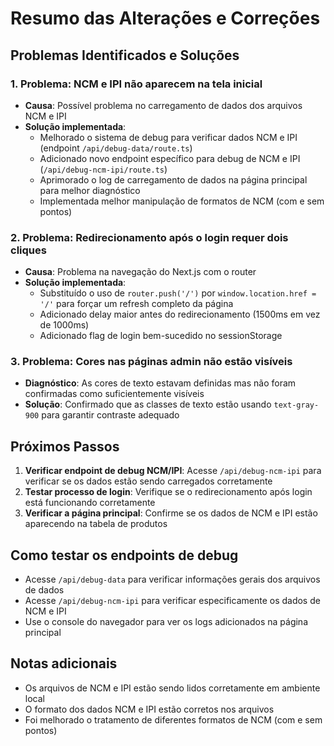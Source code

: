 # Resumo das Alterações e Correções

## Problemas Identificados e Soluções

### 1. Problema: NCM e IPI não aparecem na tela inicial
- **Causa**: Possível problema no carregamento de dados dos arquivos NCM e IPI
- **Solução implementada**:
  - Melhorado o sistema de debug para verificar dados NCM e IPI (endpoint `/api/debug-data/route.ts`)
  - Adicionado novo endpoint específico para debug de NCM e IPI (`/api/debug-ncm-ipi/route.ts`)
  - Aprimorado o log de carregamento de dados na página principal para melhor diagnóstico
  - Implementada melhor manipulação de formatos de NCM (com e sem pontos)

### 2. Problema: Redirecionamento após o login requer dois cliques
- **Causa**: Problema na navegação do Next.js com o router
- **Solução implementada**:
  - Substituído o uso de `router.push('/')` por `window.location.href = '/'` para forçar um refresh completo da página
  - Adicionado delay maior antes do redirecionamento (1500ms em vez de 1000ms)
  - Adicionado flag de login bem-sucedido no sessionStorage

### 3. Problema: Cores nas páginas admin não estão visíveis
- **Diagnóstico**: As cores de texto estavam definidas mas não foram confirmadas como suficientemente visíveis
- **Solução**: Confirmado que as classes de texto estão usando `text-gray-900` para garantir contraste adequado

## Próximos Passos

1. **Verificar endpoint de debug NCM/IPI**: Acesse `/api/debug-ncm-ipi` para verificar se os dados estão sendo carregados corretamente
2. **Testar processo de login**: Verifique se o redirecionamento após login está funcionando corretamente
3. **Verificar a página principal**: Confirme se os dados de NCM e IPI estão aparecendo na tabela de produtos

## Como testar os endpoints de debug

- Acesse `/api/debug-data` para verificar informações gerais dos arquivos de dados
- Acesse `/api/debug-ncm-ipi` para verificar especificamente os dados de NCM e IPI
- Use o console do navegador para ver os logs adicionados na página principal

## Notas adicionais

- Os arquivos de NCM e IPI estão sendo lidos corretamente em ambiente local
- O formato dos dados NCM e IPI estão corretos nos arquivos
- Foi melhorado o tratamento de diferentes formatos de NCM (com e sem pontos)

